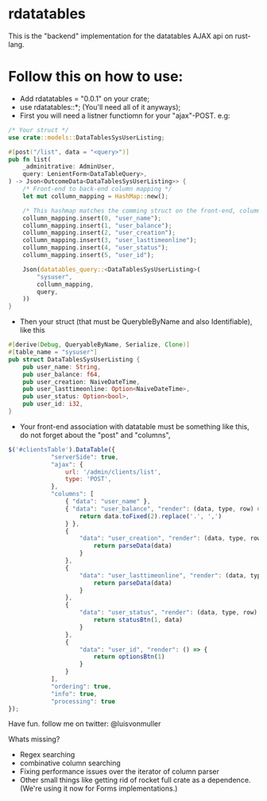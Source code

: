# rdatatables
This is the "backend" implementation for the datatables AJAX api on rust-lang.

# Follow this on how to use: 
* Add rdatatables = "0.0.1" on your crate;
* use rdatatables::*; (You'll need all of it anyways);
* First you will need a listner functiomn for your "ajax"-POST. 
e.g:

```rust
/* Your struct */
use crate::models::DataTablesSysUserListing;

#[post("/list", data = "<query>")]
pub fn list(
    _adminitrative: AdminUser,
    query: LenientForm<DataTableQuery>,
) -> Json<OutcomeData<DataTablesSysUserListing>> {
    /* Front-end to back-end column mapping */
    let mut collumn_mapping = HashMap::new();

    /* This hashmap matches the comming struct on the front-end, columns object array on js. */
    collumn_mapping.insert(0, "user_name");
    collumn_mapping.insert(1, "user_balance");
    collumn_mapping.insert(2, "user_creation");
    collumn_mapping.insert(3, "user_lasttimeonline");
    collumn_mapping.insert(4, "user_status");
    collumn_mapping.insert(5, "user_id");

    Json(datatables_query::<DataTablesSysUserListing>(
        "sysuser",
        collumn_mapping,
        query,
    ))
}
```

* Then your struct (that must be QuerybleByName and also Identifiable), like this
```rust 
#[derive(Debug, QueryableByName, Serialize, Clone)]
#[table_name = "sysuser"]
pub struct DataTablesSysUserListing {
    pub user_name: String,
    pub user_balance: f64,
    pub user_creation: NaiveDateTime,
    pub user_lasttimeonline: Option<NaiveDateTime>,
    pub user_status: Option<bool>,
    pub user_id: i32,
}

```
* Your front-end association with datatable must be something like this, do not forget about the "post" and "columns",
```js
$('#clientsTable').DataTable({
			"serverSide": true,
			"ajax": {
				url: '/admin/clients/list',
				type: 'POST',
			},
			"columns": [
				{ "data": "user_name" },
				{ "data": "user_balance", "render": (data, type, row) => {
					return data.toFixed(2).replace('.', ',')
				} },
				{
					"data": "user_creation", "render": (data, type, row) => {
						return parseData(data)
					}
				},
				{
					"data": "user_lasttimeonline", "render": (data, type, row) => {
						return parseData(data)
					}
				},
				{
					"data": "user_status", "render": (data, type, row) => {
						return statusBtn(1, data)
					}
				},
				{
					"data": "user_id", "render": () => {
						return optionsBtn(1)
					}
				}
			],
			"ordering": true,
			"info": true,
			"processing": true
});

```

Have fun. 
follow me on twitter: @luisvonmuller 

Whats missing? 
* Regex searching
* combinative column searching
* Fixing performance issues over the iterator of column parser
* Other small things like getting rid of rocket full crate as a dependence. (We're using it now for Forms implementations.)
